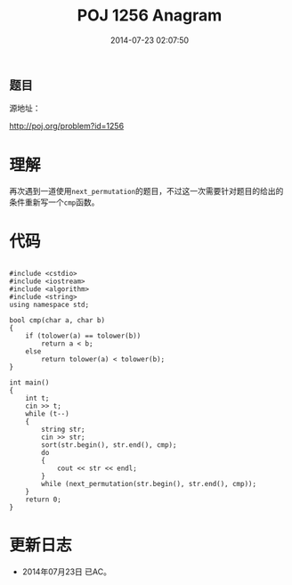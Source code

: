 ﻿---
layout: post
title: POJ 1256 Anagram
date: 2014-07-23 02:07:50
categories: Exercise
toc: true
---
## 题目
源地址：

http://poj.org/problem?id=1256

# 理解
再次遇到一道使用`next_permutation`的题目，不过这一次需要针对题目的给出的条件重新写一个`cmp`函数。

<!-- more -->

# 代码

```

#include <cstdio>
#include <iostream>
#include <algorithm>
#include <string>
using namespace std;

bool cmp(char a, char b)
{
    if (tolower(a) == tolower(b))
        return a < b;
    else
        return tolower(a) < tolower(b);
}

int main()
{
    int t;
    cin >> t;
    while (t--)
    {
        string str;
        cin >> str;
        sort(str.begin(), str.end(), cmp);
        do
        {
            cout << str << endl;
        }
        while (next_permutation(str.begin(), str.end(), cmp));
    }
    return 0;
}

```

# 更新日志
- 2014年07月23日 已AC。